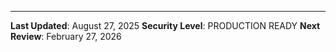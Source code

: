 ---

**Last Updated**: August 27, 2025
**Security Level**: PRODUCTION READY
**Next Review**: February 27, 2026
